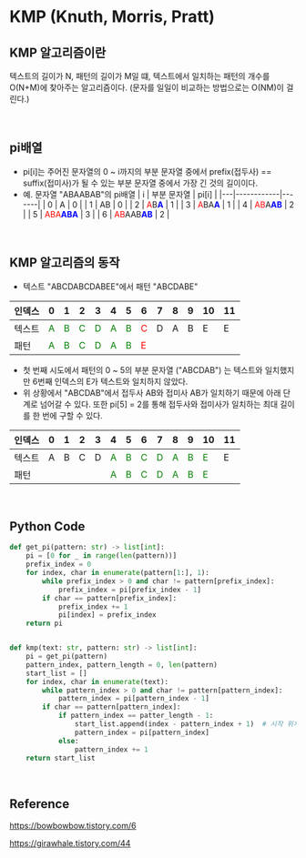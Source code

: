 # KMP (Knuth, Morris, Pratt)

## KMP 알고리즘이란

텍스트의 길이가 N, 패턴의 길이가 M일 떄, 텍스트에서 일치하는 패턴의 개수를 O(N+M)에 찾아주는 알고리즘이다. (문자를 일일이 비교하는 방법으로는 O(NM)이 걸린다.)

<br>

## pi배열

-   pi[i]는 주어진 문자열의 0 ~ i까지의 부분 문자열 중에서 prefix(접두사) == suffix(접미사)가 될 수 있는 부분 문자열 중에서 가장 긴 것의 길이이다.
-   예. 문자열 "ABAABAB"의 pi배열
    | i | 부분 문자열 | pi[i] |
    |---|------------|-------|
    | 0 | A | 0 |
    | 1 | AB | 0 |
    | 2 | <r>A</r>B<b>A</b> | 1 |
    | 3 | <r>A</r>BA<b>A</b> | 1 |
    | 4 | <r>AB</r>A<b>AB</b> | 2 |
    | 5 | <r>ABA</r><b>ABA</b> | 3 |
    | 6 | <r>AB</r>AAB<b>AB</b> | 2 |

<br>

## KMP 알고리즘의 동작

-   텍스트 "ABCDABCDABEE"에서 패턴 "ABCDABE"

| 인덱스 | 0        | 1        | 2        | 3        | 4        | 5        | 6        | 7   | 8   | 9   | 10  | 11  |
| ------ | -------- | -------- | -------- | -------- | -------- | -------- | -------- | --- | --- | --- | --- | --- |
| 텍스트 | <g>A</g> | <g>B</g> | <g>C</g> | <g>D</g> | <g>A</g> | <g>B</g> | <r>C</r> | D   | A   | B   | E   | E   |
| 패턴   | <g>A</g> | <g>B</g> | <g>C</g> | <g>D</g> | <g>A</g> | <g>B</g> | <r>E</r> |     |     |     |     |     |

-   첫 번째 시도에서 패턴의 0 ~ 5의 부분 문자열 ("ABCDAB") 는 텍스트와 일치했지만 6번째 인덱스의 E가 텍스트와 일치하지 않았다.
-   위 상황에서 "ABCDAB"에서 접두사 AB와 접미사 AB가 일치하기 때문에 아래 단계로 넘어갈 수 있다. 또한 pi[5] = 2를 통해 접두사와 접미사가 일치하는 최대 길이를 한 번에 구할 수 있다.

| 인덱스 | 0   | 1   | 2   | 3   | 4        | 5        | 6        | 7        | 8        | 9        | 10       | 11  |
| ------ | --- | --- | --- | --- | -------- | -------- | -------- | -------- | -------- | -------- | -------- | --- |
| 텍스트 | A   | B   | C   | D   | <g>A</g> | <g>B</g> | <g>C</g> | <g>D</g> | <g>A</g> | <g>B</g> | <g>E</g> | E   |
| 패턴   |     |     |     |     | <g>A</g> | <g>B</g> | <g>C</g> | <g>D</g> | <g>A</g> | <g>B</g> | <g>E</g> |     |

<br>

## Python Code

```python
def get_pi(pattern: str) -> list[int]:
    pi = [0 for _ in range(len(pattern))]
    prefix_index = 0
    for index, char in enumerate(pattern[1:], 1):
        while prefix_index > 0 and char != pattern[prefix_index]:
            prefix_index = pi[prefix_index - 1]
        if char == pattern[prefix_index]:
            prefix_index += 1
            pi[index] = prefix_index
    return pi


def kmp(text: str, pattern: str) -> list[int]:
    pi = get_pi(pattern)
    pattern_index, pattern_length = 0, len(pattern)
    start_list = []
    for index, char in enumerate(text):
        while pattern_index > 0 and char != pattern[pattern_index]:
            pattern_index = pi[pattern_index - 1]
        if char == pattern[pattern_index]:
            if pattern_index == patter_length - 1:
                start_list.append(index - pattern_index + 1)  # 시작 위치를 1로 했을 때
                pattern_index = pi[pattern_index]
            else:
                pattern_index += 1
    return start_list
```

<br>

## Reference

https://bowbowbow.tistory.com/6

https://girawhale.tistory.com/44

<style>
    b { color: Blue }
    g { color: Green }
    r { color: Red }
</style>
